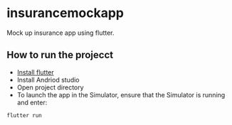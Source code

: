 # insurancemockapp

Mock up insurance app using flutter.

## How to run the projecct
 
- [Install flutter](https://docs.flutter.dev/get-started/install)
- Install Andriod studio
- Open project directory
- To launch the app in the Simulator, ensure that the Simulator is running and enter:
```
flutter run
```
